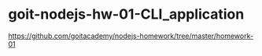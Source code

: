 # goit-nodejs-hw-01-CLI_application
https://github.com/goitacademy/nodejs-homework/tree/master/homework-01
